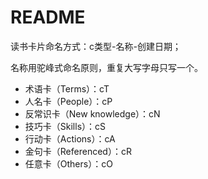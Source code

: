 # README

读书卡片命名方式：c类型-名称-创建日期；

名称用驼峰式命名原则，重复大写字母只写一个。

- 术语卡（Terms）：cT
- 人名卡（People）：cP
- 反常识卡（New knowledge）：cN
- 技巧卡（Skills）：cS
- 行动卡（Actions）：cA
- 金句卡（Referenced）：cR
- 任意卡（Others）：cO


